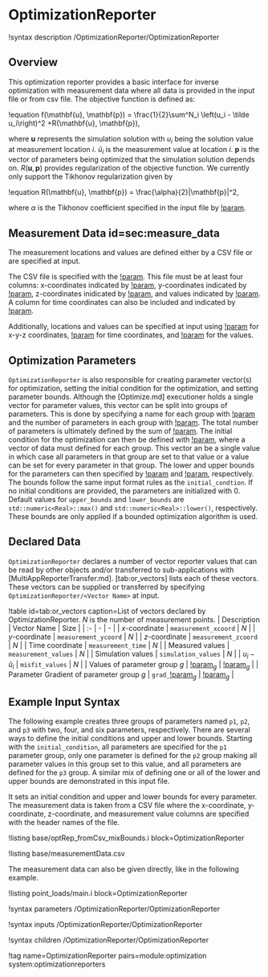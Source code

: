 # OptimizationReporter

!syntax description /OptimizationReporter/OptimizationReporter

## Overview

This optimization reporter provides a basic interface for inverse optimization with measurement data where all data is provided in the input file or from csv file. The objective function is defined as:

!equation
f(\mathbf{u}, \mathbf{p}) = \frac{1}{2}\sum^N_i \left(u_i - \tilde u_i\right)^2 +R(\mathbf{u}, \mathbf{p}),

where $\mathbf{u}$ represents the simulation solution with $u_i$ being the solution value at measurement location $i$. $\tilde u_i$ is the measurement value at location $i$. $\mathbf{p}$ is the vector of parameters being optimized that the simulation solution depends on.  $R(\mathbf{u}, \mathbf{p})$ provides regularization of the objective function.  We currently only support the Tikhonov regularization given by

!equation
R(\mathbf{u}, \mathbf{p}) = \frac{\alpha}{2}\|\mathbf{p}\|^2,

where $\alpha$ is the Tikhonov coefficient specified in the input file by [!param](/OptimizationReporter/OptimizationReporter/tikhonov_coeff).

## Measurement Data id=sec:measure_data

The measurement locations and values are defined either by a CSV file or are specified at input.

The CSV file is specified with the [!param](/OptimizationReporter/OptimizationReporter/measurement_file). This file must be at least four columns: x-coordinates indicated by [!param](/OptimizationReporter/OptimizationReporter/file_xcoord), y-coordinates indicated by [!param](/OptimizationReporter/OptimizationReporter/file_ycoord), z-coordinates inidicated by [!param](/OptimizationReporter/OptimizationReporter/file_zcoord), and values indicated by [!param](/OptimizationReporter/OptimizationReporter/file_value). A column for time coordinates can also be included and indicated by [!param](/OptimizationReporter/OptimizationReporter/file_time).

Additionally, locations and values can be specified at input using [!param](/OptimizationReporter/OptimizationReporter/measurement_points) for x-y-z coordinates, [!param](/OptimizationReporter/OptimizationReporter/measurement_times) for time coordinates, and [!param](/OptimizationReporter/OptimizationReporter/measurement_values) for the values.

## Optimization Parameters

`OptimizationReporter` is also responsible for creating parameter vector(s) for optimization, setting the initial condition for the optimization, and setting parameter bounds. Although the [Optimize.md] executioner holds a single vector for parameter values, this vector can be split into groups of parameters. This is done by specifying a name for each group with [!param](/OptimizationReporter/OptimizationReporter/parameter_names) and the number of parameters in each group with [!param](/OptimizationReporter/OptimizationReporter/num_values). The total number of parameters is ultimately defined by the sum of [!param](/OptimizationReporter/OptimizationReporter/num_values). The initial condition for the optimization can then be defined with [!param](/OptimizationReporter/OptimizationReporter/initial_condition), where a vector of data must defined for each group.  This vector an be a single value in which case all parameters in that group are set to that value or a value can be set for every parameter in that group.  The lower and upper bounds for the parameters can then specified by [!param](/OptimizationReporter/OptimizationReporter/lower_bounds) and [!param](/OptimizationReporter/OptimizationReporter/upper_bounds), respectively. The bounds follow the same input format rules as the `initial_condtion`.  If no initial conditions are provided, the parameters are initialized with 0.  Default values for `upper_bounds` and `lower_bounds` are `std::numeric<Real>::max()` and `std::numeric<Real>::lower()`, respectively.  These bounds are only applied if a bounded optimization algorithm is used.

## Declared Data

`OptimizationReporter` declares a number of vector reporter values that can be read by other objects and/or transferred to sub-applications with [MultiAppReporterTransfer.md]. [tab:or_vectors] lists each of these vectors. These vectors can be supplied or transferred by specifying `OptimizationReporter/<Vector Name>` at input.

!table id=tab:or_vectors caption=List of vectors declared by OptimizationReporter. $N$ is the number of measurement points.
| Description | Vector Name | Size |
| :- | - | - |
| $x$-coordinate | `measurement_xcoord` | $N$ |
| $y$-coordinate | `measurement_ycoord` | $N$ |
| $z$-coordinate | `measurement_zcoord` | $N$ |
| Time coordinate | `measurement_time` | $N$ |
| Measured values | `measurement_values` | $N$ |
| Simulation values | `simulation_values` | $N$ |
| $u_i - \tilde{u}_i$ | `misfit_values` | $N$ |
| Values of parameter group $g$ | [!param](/OptimizationReporter/OptimizationReporter/parameter_names)$_g$ | [!param](/OptimizationReporter/OptimizationReporter/num_values)$_g$ |
| Parameter Gradient of parameter group $g$ | `grad_`[!param](/OptimizationReporter/OptimizationReporter/parameter_names)$_g$  | [!param](/OptimizationReporter/OptimizationReporter/num_values)$_g$ |


## Example Input Syntax

The following example creates three groups of parameters named `p1`, `p2`, and `p3` with two, four, and six parameters, respectively. There are several ways to define the initial conditions and upper and lower bounds.  Starting with the `initial_condition`, all parameters are specified for the `p1` parameter group, only one parameter is defined for the `p2` group making all parameter values in this group set to this value, and all parameters are defined for the `p3` group.  A similar mix of defining one or all of the lower and upper bounds are demonstrated in this input file.

It sets an initial condition and upper and lower bounds for every parameter. The measurement data is taken from a CSV file where the x-coordinate, y-coordinate, z-coordinate, and measurement value columns are specified with the header names of the file.

!listing base/optRep_fromCsv_mixBounds.i block=OptimizationReporter

!listing base/measurementData.csv

The measurement data can also be given directly, like in the following example.

!listing point_loads/main.i block=OptimizationReporter

!syntax parameters /OptimizationReporter/OptimizationReporter

!syntax inputs /OptimizationReporter/OptimizationReporter

!syntax children /OptimizationReporter/OptimizationReporter

!tag name=OptimizationReporter pairs=module:optimization system:optimizationreporters
